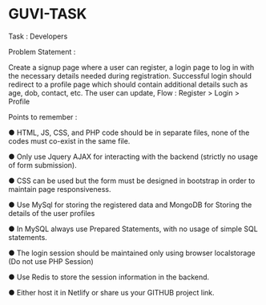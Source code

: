 # GUVI-TASK
Task : Developers

Problem Statement :

Create a signup page where a user can register, a login page to
log in with the necessary details needed during registration.
Successful login should redirect to a profile page which should
contain additional details such as age, dob, contact, etc. The user
can update,
Flow : Register > Login > Profile

Points to remember :

● HTML, JS, CSS, and PHP code should be in separate files, none of the
codes must co-exist in the same file.

● Only use Jquery AJAX for interacting with the backend (strictly no usage
of form submission).

● CSS can be used but the form must be designed in bootstrap in order to
maintain page responsiveness.

● Use MySql for storing the registered data and MongoDB for Storing the
details of the user profiles

● In MySQL always use Prepared Statements, with no usage of simple SQL
statements.

● The login session should be maintained only using browser localstorage
(Do not use PHP Session)

● Use Redis to store the session information in the backend.

● Either host it in Netlify or share us your GITHUB project link.
